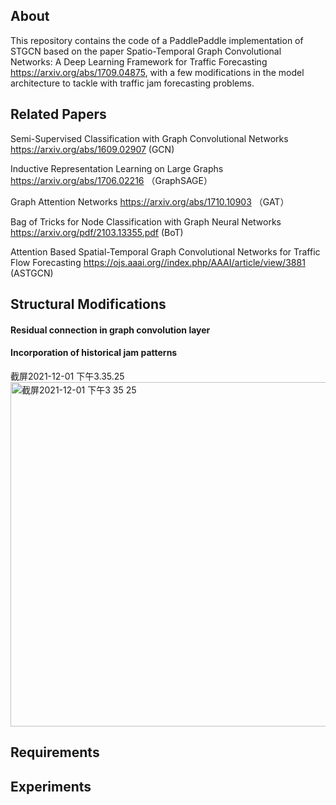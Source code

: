 ## About
This repository contains the code of a PaddlePaddle implementation of STGCN based on the paper Spatio-Temporal Graph Convolutional Networks: A Deep Learning Framework for Traffic Forecasting https://arxiv.org/abs/1709.04875, with a few modifications in the model architecture to tackle with traffic jam forecasting problems.

## Related Papers
Semi-Supervised Classification with Graph Convolutional Networks https://arxiv.org/abs/1609.02907 (GCN)  

Inductive Representation Learning on Large Graphs https://arxiv.org/abs/1706.02216 （GraphSAGE）  

Graph Attention Networks https://arxiv.org/abs/1710.10903 （GAT）  

Bag of Tricks for Node Classification with Graph Neural Networks https://arxiv.org/pdf/2103.13355.pdf (BoT)  

Attention Based Spatial-Temporal Graph Convolutional Networks for Traffic Flow Forecasting  https://ojs.aaai.org//index.php/AAAI/article/view/3881 (ASTGCN)

## Structural Modifications 
#### Residual connection in graph convolution layer

#### Incorporation of historical jam patterns
截屏2021-12-01 下午3.35.25<img width="551" alt="截屏2021-12-01 下午3 35 25" src="https://user-images.githubusercontent.com/20365304/144978158-b4baf9fd-a18c-40c5-9c77-dd73572f6ed3.png">


## Requirements


## Experiments


